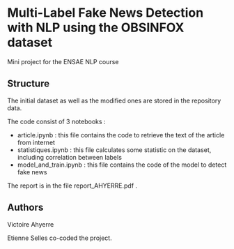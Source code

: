 # Multi-Label Fake News Detection with NLP using the OBSINFOX dataset

Mini project for the ENSAE NLP course

## Structure

The initial dataset as well as the modified ones are stored in the repository data.

The code consist of 3 notebooks : 
  * article.ipynb : this file contains the code to retrieve the text of the article from internet
  * statistiques.ipynb : this file calculates some statistic on the dataset, including correlation between labels
  * model_and_train.ipynb : this file contains the code of the model to detect fake news
    
The report is in the file report_AHYERRE.pdf .

## Authors

Victoire Ahyerre

Etienne Selles co-coded the project.
